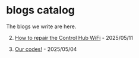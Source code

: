 # blogs catalog

The blogs we write are here.

2. [How to repair the Control Hub WiFi](./20250511-howToRepairTheControlHubWiFi.html) - 2025/05/11

1. [Our codes!](./20250504-ourCodes!.html) - 2025/05/04

